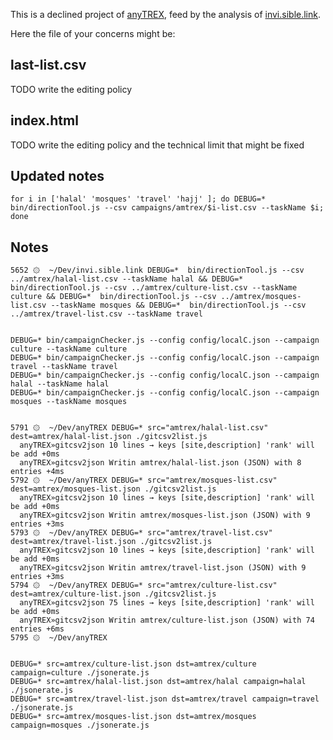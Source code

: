 
This is a declined project of [anyTREX](https://github.com/tracking-exposed/anyTREX), feed by the analysis of [invi.sible.link](https://github.com/vecna/invi.sible.link).

Here the file of your concerns might be:

## last-list.csv

TODO write the editing policy

## index.html


TODO write the editing policy and the technical limit that might be fixed

## Updated notes

    for i in ['halal' 'mosques' 'travel' 'hajj' ]; do DEBUG=* bin/directionTool.js --csv campaigns/amtrex/$i-list.csv --taskName $i; done



## Notes

    5652 ۞  ~/Dev/invi.sible.link DEBUG=*  bin/directionTool.js --csv ../amtrex/halal-list.csv --taskName halal && DEBUG=*  bin/directionTool.js --csv ../amtrex/culture-list.csv --taskName culture && DEBUG=*  bin/directionTool.js --csv ../amtrex/mosques-list.csv --taskName mosques && DEBUG=*  bin/directionTool.js --csv ../amtrex/travel-list.csv --taskName travel


    DEBUG=* bin/campaignChecker.js --config config/localC.json --campaign culture --taskName culture
    DEBUG=* bin/campaignChecker.js --config config/localC.json --campaign travel --taskName travel
    DEBUG=* bin/campaignChecker.js --config config/localC.json --campaign halal --taskName halal
    DEBUG=* bin/campaignChecker.js --config config/localC.json --campaign mosques --taskName mosques


    5791 ۞  ~/Dev/anyTREX DEBUG=* src="amtrex/halal-list.csv" dest=amtrex/halal-list.json ./gitcsv2list.js 
      anyTREX»gitcsv2json 10 lines → keys [site,description] 'rank' will be add +0ms
      anyTREX»gitcsv2json Writin amtrex/halal-list.json (JSON) with 8 entries +4ms
    5792 ۞  ~/Dev/anyTREX DEBUG=* src="amtrex/mosques-list.csv" dest=amtrex/mosques-list.json ./gitcsv2list.js 
      anyTREX»gitcsv2json 10 lines → keys [site,description] 'rank' will be add +0ms
      anyTREX»gitcsv2json Writin amtrex/mosques-list.json (JSON) with 9 entries +3ms
    5793 ۞  ~/Dev/anyTREX DEBUG=* src="amtrex/travel-list.csv" dest=amtrex/travel-list.json ./gitcsv2list.js 
      anyTREX»gitcsv2json 10 lines → keys [site,description] 'rank' will be add +0ms
      anyTREX»gitcsv2json Writin amtrex/travel-list.json (JSON) with 9 entries +3ms
    5794 ۞  ~/Dev/anyTREX DEBUG=* src="amtrex/culture-list.csv" dest=amtrex/culture-list.json ./gitcsv2list.js 
      anyTREX»gitcsv2json 75 lines → keys [site,description] 'rank' will be add +0ms
      anyTREX»gitcsv2json Writin amtrex/culture-list.json (JSON) with 74 entries +6ms
    5795 ۞  ~/Dev/anyTREX 


    DEBUG=* src=amtrex/culture-list.json dst=amtrex/culture campaign=culture ./jsonerate.js 
    DEBUG=* src=amtrex/halal-list.json dst=amtrex/halal campaign=halal ./jsonerate.js 
    DEBUG=* src=amtrex/travel-list.json dst=amtrex/travel campaign=travel ./jsonerate.js 
    DEBUG=* src=amtrex/mosques-list.json dst=amtrex/mosques campaign=mosques ./jsonerate.js 

